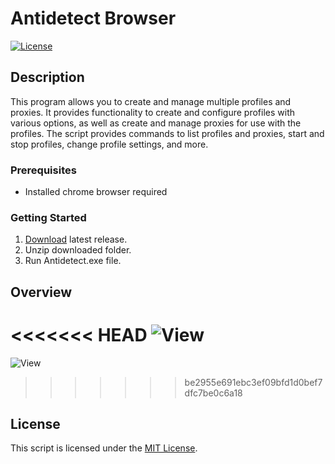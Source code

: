 # Antidetect Browser

[![License](https://img.shields.io/badge/license-MIT-blue.svg)](LICENSE)

## Description

This program allows you to create and manage multiple profiles and proxies. It provides functionality to create and configure profiles with various options, as well as create and manage proxies for use with the profiles. The script provides commands to list profiles and proxies, start and stop profiles, change profile settings, and more.

### Prerequisites

- Installed chrome browser required

### Getting Started

1. [Download](https://github.com/PurpRabbit/antidetect/releases/download/0.1.0/Antidetect.rar) latest release.
2. Unzip downloaded folder.
3. Run Antidetect.exe file.

## Overview

<<<<<<< HEAD
    ![View](https://i.imgur.com/GUsuny2.png)
=======
![View](https://i.imgur.com/GUsuny2.png)
>>>>>>> be2955e691ebc3ef09bfd1d0bef7dfc7be0c6a18

## License

This script is licensed under the [MIT License](LICENSE).
